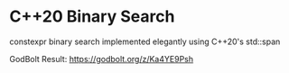 # C++20 Binary Search

constexpr binary search implemented elegantly using C++20's std::span

GodBolt Result: https://godbolt.org/z/Ka4YE9Psh
